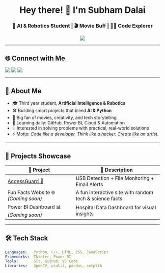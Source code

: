 <h1 align="center">Hey there! 👋 I'm Subham Dalai</h1>
<h3 align="center">🔬 AI & Robotics Student | 🎬 Movie Buff | 👨‍💻 Code Explorer</h3>

<p align="center">
  <img src="https://readme-typing-svg.herokuapp.com/?lines=Welcome+to+my+GitHub!;Tech+Lover+%7C+Code+Dreamer+%7C+Movie+Addict;&center=true&width=500&height=30">
</p>

---

## 🌐 Connect with Me
<p align="left">
  <a href="mailto:subhamdalai2468@gmail.com"><img src="https://img.shields.io/badge/Gmail-D14836?style=flat&logo=gmail&logoColor=white"/></a>
  <a href="https://github.com/codewithsubham66"><img src="https://img.shields.io/badge/GitHub-181717?style=flat&logo=github&logoColor=white"/></a>
  <a href="https://www.linkedin.com/in/subham-dalai-03531a289"><img src="https://img.shields.io/badge/LinkedIn-blue?style=flat&logo=linkedin&logoColor=white"/></a>
</p>

---

## 🧠 About Me

- 🎓 Third year student, **Artificial Intelligence & Robotics**
- 🛠 Building smart projects that blend **AI & Python**
- 🍿 Big fan of movies, creativity, and tech storytelling
- 🌱 Learning daily: GitHub, Power BI, Cloud & Automation
- 💡 Interested in solving problems with practical, real-world solutions
- ⚡ Motto: *Code like a developer. Think like a hacker. Create like an artist.*

---

## 💼 Projects Showcase

| 🚀 Project | 🔧 Description |
|-----------|----------------|
| [AccessGuard 🔐](https://github.com/codewithsubham66/AccessGuard) | USB Detection + File Monitoring + Email Alerts |
| Fun Facts Website 🌐 *(Coming soon)* | A fun interactive site with random tech & science facts |
| Power BI Dashboard 📊 *(Coming soon)* | Hospital Data Dashboard for visual insights |

---

## 🛠️ Tech Stack

```yaml
Languages:   Python, C++, HTML, CSS, JavaScript
Frameworks:  Tkinter, Power BI
Tools:       Git, GitHub, VS Code
Libraries:   OpenCV, psutil, pandas, smtplib
